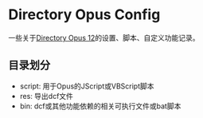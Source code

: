 # Directory Opus Config
一些关于[Directory Opus 12](https://www.gpsoft.com.au/index.html)的设置、脚本、自定义功能记录。

## 目录划分
* script: 用于Opus的JScript或VBScript脚本
* res: 导出dcf文件
* bin: dcf或其他功能依赖的相关可执行文件或bat脚本
